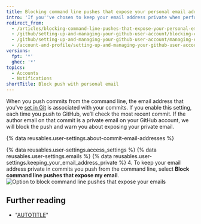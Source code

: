 ```yaml
---
title: Blocking command line pushes that expose your personal email address
intro: 'If you''ve chosen to keep your email address private when performing web-based operations, you can also choose to block command line pushes that may expose your personal email address.'
redirect_from:
  - /articles/blocking-command-line-pushes-that-expose-your-personal-email-address
  - /github/setting-up-and-managing-your-github-user-account/blocking-command-line-pushes-that-expose-your-personal-email-address
  - /github/setting-up-and-managing-your-github-user-account/managing-email-preferences/blocking-command-line-pushes-that-expose-your-personal-email-address
  - /account-and-profile/setting-up-and-managing-your-github-user-account/managing-email-preferences/blocking-command-line-pushes-that-expose-your-personal-email-address
versions:
  fpt: '*'
  ghec: '*'
topics:
  - Accounts
  - Notifications
shortTitle: Block push with personal email
---
```

When you push commits from the command line, the email address that you've [set in Git](/account-and-profile/setting-up-and-managing-your-personal-account-on-github/managing-email-preferences/setting-your-commit-email-address) is associated with your commits. If you enable this setting, each time you push to GitHub, we’ll check the most recent commit. If the author email on that commit is a private email on your GitHub account, we will block the push and warn you about exposing your private email.

{% data reusables.user-settings.about-commit-email-addresses %}

{% data reusables.user-settings.access_settings %}
{% data reusables.user-settings.emails %}
{% data reusables.user-settings.keeping_your_email_address_private %}
4. To keep your email address private in commits you push from the command line, select **Block command line pushes that expose my email**.
![Option to block command line pushes that expose your emails](/assets/images/help/settings/email_privacy_block_command_line_pushes.png)

## Further reading

- "[AUTOTITLE](/account-and-profile/setting-up-and-managing-your-personal-account-on-github/managing-email-preferences/setting-your-commit-email-address)"
